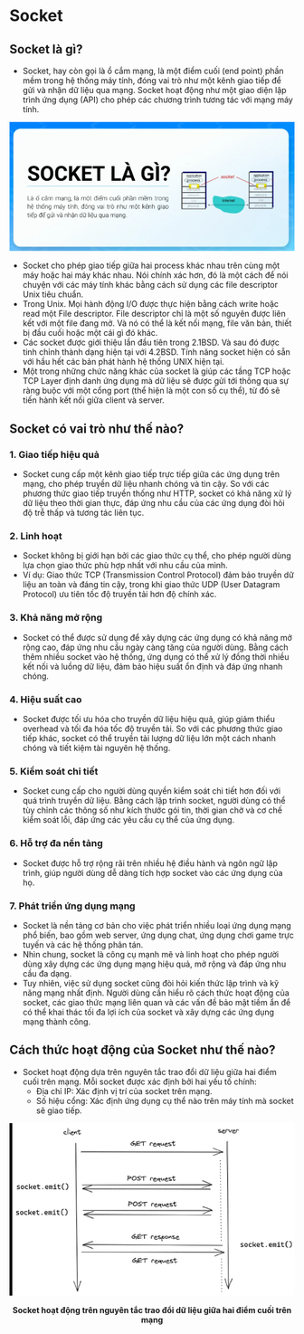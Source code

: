 # Socket
## Socket là gì?
- Socket, hay còn gọi là ổ cắm mạng, là một điểm cuối (end point) phần mềm trong hệ thống máy tính, đóng vai trò như một kênh giao tiếp để gửi và nhận dữ liệu qua mạng. Socket hoạt động như một giao diện lập trình ứng dụng (API) cho phép các chương trình tương tác với mạng máy tính.
  
<p align="center">
  <img src="https://github.com/CHu292/SOC/blob/main/Web_programming_LMS/1_ntroduction_to_backend_development/image/socket/what_is_.png" alt="" width="700">
</p>

- Socket cho phép giao tiếp giữa hai process khác nhau trên cùng một máy hoặc hai máy khác nhau. Nói chính xác hơn, đó là một cách để nói chuyện với các máy tính khác bằng cách sử dụng các file descriptor Unix tiêu chuẩn.
- Trong Unix. Mọi hành động I/O được thực hiện bằng cách write hoặc read một File descriptor. File descriptor chỉ là một số nguyên được liên kết với một file đang mở. Và nó có thể là kết nối mạng, file văn bản, thiết bị đầu cuối hoặc một cái gì đó khác.
- Các socket được giới thiệu lần đầu tiên trong 2.1BSD. Và sau đó được tinh chỉnh thành dạng hiện tại với 4.2BSD. Tính năng socket hiện có sẵn với hầu hết các bản phát hành hệ thống UNIX hiện tại.
- Một trong những chức năng khác của socket là giúp các tầng TCP hoặc TCP Layer định danh ứng dụng mà dữ liệu sẽ được gửi tới thông qua sự ràng buộc với một cổng port (thể hiện là một con số cụ thể), từ đó sẽ tiến hành kết nối giữa client và server.

## Socket có vai trò như thế nào?
### 1. Giao tiếp hiệu quả
- Socket cung cấp một kênh giao tiếp trực tiếp giữa các ứng dụng trên mạng, cho phép truyền dữ liệu nhanh chóng và tin cậy. So với các phương thức giao tiếp truyền thống như HTTP, socket có khả năng xử lý dữ liệu theo thời gian thực, đáp ứng nhu cầu của các ứng dụng đòi hỏi độ trễ thấp và tương tác liên tục.

### 2. Linh hoạt
- Socket không bị giới hạn bởi các giao thức cụ thể, cho phép người dùng lựa chọn giao thức phù hợp nhất với nhu cầu của mình.
- Ví dụ: Giao thức TCP (Transmission Control Protocol) đảm bảo truyền dữ liệu an toàn và đáng tin cậy, trong khi giao thức UDP (User Datagram Protocol) ưu tiên tốc độ truyền tải hơn độ chính xác.

### 3. Khả năng mở rộng
- Socket có thể được sử dụng để xây dựng các ứng dụng có khả năng mở rộng cao, đáp ứng nhu cầu ngày càng tăng của người dùng. Bằng cách thêm nhiều socket vào hệ thống, ứng dụng có thể xử lý đồng thời nhiều kết nối và luồng dữ liệu, đảm bảo hiệu suất ổn định và đáp ứng nhanh chóng.

### 4. Hiệu suất cao
- Socket được tối ưu hóa cho truyền dữ liệu hiệu quả, giúp giảm thiểu overhead và tối đa hóa tốc độ truyền tải. So với các phương thức giao tiếp khác, socket có thể truyền tải lượng dữ liệu lớn một cách nhanh chóng và tiết kiệm tài nguyên hệ thống.

### 5. Kiểm soát chi tiết
- Socket cung cấp cho người dùng quyền kiểm soát chi tiết hơn đối với quá trình truyền dữ liệu. Bằng cách lập trình socket, người dùng có thể tùy chỉnh các thông số như kích thước gói tin, thời gian chờ và cơ chế kiểm soát lỗi, đáp ứng các yêu cầu cụ thể của ứng dụng.

### 6. Hỗ trợ đa nền tảng
- Socket được hỗ trợ rộng rãi trên nhiều hệ điều hành và ngôn ngữ lập trình, giúp người dùng dễ dàng tích hợp socket vào các ứng dụng của họ.

### 7. Phát triển ứng dụng mạng

- Socket là nền tảng cơ bản cho việc phát triển nhiều loại ứng dụng mạng phổ biến, bao gồm web server, ứng dụng chat, ứng dụng chơi game trực tuyến và các hệ thống phân tán.
- Nhìn chung, socket là công cụ mạnh mẽ và linh hoạt cho phép người dùng xây dựng các ứng dụng mạng hiệu quả, mở rộng và đáp ứng nhu cầu đa dạng.
- Tuy nhiên, việc sử dụng socket cũng đòi hỏi kiến thức lập trình và kỹ năng mạng nhất định. Người dùng cần hiểu rõ cách thức hoạt động của socket, các giao thức mạng liên quan và các vấn đề bảo mật tiềm ẩn để có thể khai thác tối đa lợi ích của socket và xây dựng các ứng dụng mạng thành công.
## Cách thức hoạt động của Socket như thế nào?
- Socket hoạt động dựa trên nguyên tắc trao đổi dữ liệu giữa hai điểm cuối trên mạng. Mỗi socket được xác định bởi hai yếu tố chính:
  - Địa chỉ IP: Xác định vị trí của socket trên mạng.
  - Số hiệu cổng: Xác định ứng dụng cụ thể nào trên máy tính mà socket sẽ giao tiếp.

<p align="center">
  <img src="https://github.com/CHu292/SOC/blob/main/Web_programming_LMS/1_ntroduction_to_backend_development/image/socket/How_Sockets_Work.png" alt="" width="1000">
</p>

<p align="center"><b>Socket hoạt động trên nguyên tắc trao đổi dữ liệu giữa hai điểm cuối trên mạng</b></p>


